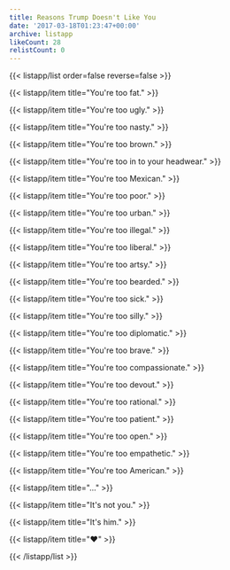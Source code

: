 ```yaml
---
title: Reasons Trump Doesn't Like You
date: '2017-03-18T01:23:47+00:00'
archive: listapp
likeCount: 28
relistCount: 0
---
```


<!--more-->

{{< listapp/list order=false reverse=false >}}

   {{< listapp/item title="You're too fat." >}}

   {{< listapp/item title="You're too ugly." >}}

   {{< listapp/item title="You're too nasty." >}}

   {{< listapp/item title="You're too brown." >}}

   {{< listapp/item title="You're too in to your headwear." >}}

   {{< listapp/item title="You're too Mexican." >}}

   {{< listapp/item title="You're too poor." >}}

   {{< listapp/item title="You're too urban." >}}

   {{< listapp/item title="You're too illegal." >}}

   {{< listapp/item title="You're too liberal." >}}

   {{< listapp/item title="You're too artsy." >}}

   {{< listapp/item title="You're too bearded." >}}

   {{< listapp/item title="You're too sick." >}}

   {{< listapp/item title="You're too silly." >}}

   {{< listapp/item title="You're too diplomatic." >}}

   {{< listapp/item title="You're too brave." >}}

   {{< listapp/item title="You're too compassionate." >}}

   {{< listapp/item title="You're too devout." >}}

   {{< listapp/item title="You're too rational." >}}

   {{< listapp/item title="You're too patient." >}}

   {{< listapp/item title="You're too open." >}}

   {{< listapp/item title="You're too empathetic." >}}

   {{< listapp/item title="You're too American." >}}

   {{< listapp/item title="..." >}}

   {{< listapp/item title="It's not you." >}}

   {{< listapp/item title="It's him." >}}

   {{< listapp/item title="❤" >}}

{{< /listapp/list >}}
